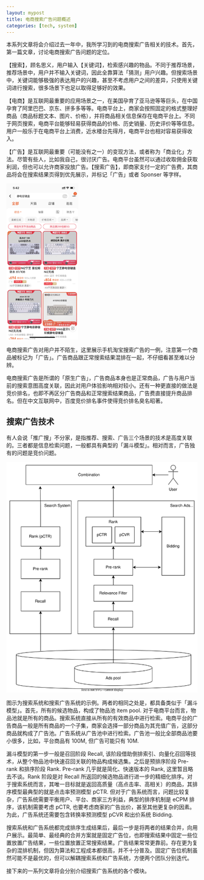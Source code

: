 ```yaml
---
layout: mypost
title: 电商搜索广告问题概述
categories: [tech, system]
---
```


本系列文章将会介绍过去一年中，我所学习到的电商搜索广告相关的技术。首先，第一篇文章，讨论电商搜索广告问题的定位。

【搜索】，顾名思义，用户输入【关键词】，检索感兴趣的物品。不同于推荐场景，推荐场景中，用户并不输入关键词，因此全靠算法「猜测」用户兴趣。但搜索场景中，关键词能够极强的表达用户的兴趣，甚至不考虑用户之间的差异，只使用关键词进行搜索，很多场景下也足以取得足够好的效果。

【电商】是互联网最重要的应用场景之一，在美国孕育了亚马逊等等巨头，在中国孕育了阿里巴巴、京东、拼多多等等。电商平台上，商家会按照固定的格式整理好商品（商品标题文本、图片、价格），并将商品相关信息保存在电商平台上。不同于网页搜索，电商平台能够轻易获得商品的价格、历史销量、历史评价等等信息。用户一般乐于在电商平台上消费，近水楼台先得月，电商平台也相对容易获得收入。

【广告】是互联网最重要（可能没有之一）的变现方法，或者称为「商业化」方法。尽管有些人，比如我自己，很讨厌广告。电商平台虽然可以通过收取佣金获取利润，但也可以允许商家投放广告。【搜索广告】，即商家支付一定的广告费，其商品将会在搜索结果页得到优先展示，并标记「广告」或者 Sponser 等字样。

<img src="../../posts/2022-tech/taobao-ads.jpeg" alt="image" style="zoom:40%"/>

电商搜索广告对用户并不陌生，这里展示手机淘宝搜索广告的一例，注意第一个商品被标记为「广告」。广告商品跟正常搜索结果混排在一起，不仔细看甚至难以分辨。

电商搜索广告是所谓的「原生广告」，广告商品本身也是正常商品，广告与用户当前的搜索意图高度关联，因此对用户体验影响相对较小。还有一种更直接的做法是竞价排名，也即不再区分广告商品和正常搜索结果商品，广告费直接提升商品排名。但在中文互联网中，百度竞价排名事件使得竞价排名臭名昭著。

## 搜索广告技术

有人会说「推广搜」不分家，是指推荐、搜索、广告三个场景的技术是高度关联的。三者都是信息检索问题，一般都具有典型的「漏斗模型」。相对而言，广告独有的问题是竞价问题。

![](../../posts/2022-tech/search-ads-system.svg)

图示为搜索系统和搜索广告系统的示例。两者的相同之处是，都具备类似于「漏斗模型」。首先，所有的候选物品，构成了物品池 item pool. 对于电商平台而言，物品池就是所有的商品。搜索系统直接从所有的有效商品中进行检索。电商平台的广告商品一般是所有商品的一个子集，商家会选择一部分商品为其充值广告，这部分商品就构成了广告池。广告系统从广告池中进行检索。广告池一般比全部商品池要小很多，比如，平台商品有 100M, 但广告可能只有 10M.

漏斗模型的第一步一般是召回阶段 Recall, 该阶段借助倒排索引、向量化召回等技术，从整个物品池中快速召回关联的物品构成候选集。之后是预排序阶段 Pre-rank 和排序阶段 Rank. Pre-rank 几乎就是简化、快速版本的 Rank, 这里暂且略去不谈。Rank 阶段是对 Recall 所返回的候选物品进行进一步的精细化排序。对于搜索系统而言，其唯一目标就是返回高质量（高点击率、高相关）的商品，其排序模型最典型的就是点击率预测模型 pCTR. 但对于广告系统而言，问题比较复杂，广告系统需要平衡用户、平台、商家三方利益，典型的排序机制是 eCPM 排序，该机制需要考虑 pCTR, 也要考虑商家的广告出价，甚至其他更复杂的因素。为此，广告系统还需要包含转换率预测模型 pCVR 和出价系统 Bidding.

搜索系统和广告系统都完成排序生成结果后，最后一步是将两者的结果合并，向用户展示。最简单、最经典的合并方案就是固定广告位，也即搜索结果中固定一些位置放置广告结果，一些位置放置正常搜索结果。广告结果常常更靠前。存在更为复杂的混排机制，但因为算法和工程成本都很高，并不十分普及。固定广告位机制虽然可能不是最优的，但可以解耦搜索系统和广告系统，方便两个团队分别迭代。

接下来的一系列文章将会分别介绍搜索广告系统的各个模块。